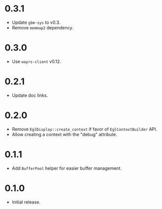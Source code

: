 # 0.3.1

- Update `gbm-sys` to v0.3.
- Remove `memmap2` dependency.

# 0.3.0

- Use `wayrs-client` v0.12.

# 0.2.1

- Update doc links.

# 0.2.0

- Remove `EglDisplay::create_context` if favor of `EglContextBuilder` API.
- Allow creating a context with the "debug" attribute.

# 0.1.1

- Add `BufferPool` helper for easier buffer management.

# 0.1.0

- Initial release.
